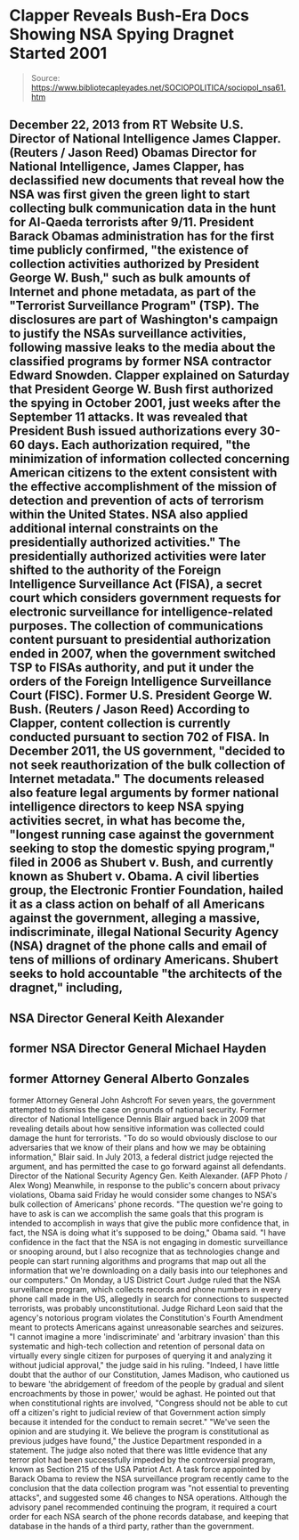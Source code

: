 # Clapper Reveals Bush-Era Docs Showing NSA Spying Dragnet Started 2001

> Source: https://www.bibliotecapleyades.net/SOCIOPOLITICA/sociopol_nsa61.htm

December 22, 2013
from
RT Website
U.S. Director of
National Intelligence James Clapper.
(Reuters / Jason Reed)
Obamas Director for National Intelligence, James Clapper, has
declassified new documents that reveal how the NSA was first given the green
light to start collecting bulk communication data in the hunt for Al-Qaeda
terrorists after 9/11.
President
Barack Obamas
administration has for the first time publicly confirmed,
"the existence of collection activities
authorized by President George W. Bush," such as bulk amounts of
Internet and phone metadata, as part of the "Terrorist Surveillance
Program" (TSP).
The disclosures are part of Washington's
campaign to justify the NSAs surveillance activities, following massive
leaks to the media about the classified programs by former NSA contractor
Edward Snowden.
Clapper explained on Saturday that President
George W. Bush first authorized the spying in October 2001,
just weeks after
the September 11 attacks.
It was revealed that President Bush issued authorizations every 30-60 days.
Each authorization required,
"the minimization of information collected
concerning American citizens to the extent consistent with the effective
accomplishment of the mission of detection and prevention of acts of
terrorism within the United States. NSA also applied additional internal
constraints on the presidentially authorized activities."
The presidentially authorized activities were
later shifted to the authority of the Foreign Intelligence Surveillance
Act (FISA),
a secret court which considers government requests for electronic
surveillance for intelligence-related purposes.
The collection of communications content
pursuant to presidential authorization ended in 2007, when the government
switched TSP to FISAs authority, and put it under the orders of the
Foreign Intelligence Surveillance Court (FISC).
Former U.S. President George
W. Bush.
(Reuters / Jason Reed)
According to Clapper, content collection is currently conducted pursuant to
section 702 of FISA.
In December 2011, the US government,
"decided to not seek reauthorization of the
bulk collection of Internet metadata."
The documents released also feature legal
arguments by former national intelligence directors to
keep NSA
spying activities secret, in what has become the,
"longest running case against the government
seeking to stop the domestic spying program," filed in 2006 as Shubert
v. Bush, and currently known as Shubert v. Obama.
A civil liberties group, the Electronic Frontier
Foundation, hailed it as a class action on behalf of all Americans against
the government, alleging a massive, indiscriminate, illegal National
Security Agency (NSA) dragnet of the phone calls and email of tens of
millions of ordinary Americans.
Shubert seeks to hold accountable "the architects of the dragnet,"
including,
-
NSA Director General Keith Alexander
-
former NSA Director General Michael
Hayden
-
former Attorney General Alberto Gonzales
-
former Attorney General John Ashcroft
For seven years, the government attempted to
dismiss the case on grounds of national security.
Former director of National Intelligence Dennis Blair argued back in
2009 that revealing details about how sensitive information was collected
could damage the hunt for terrorists.
"To do so would obviously disclose to our
adversaries that we know of their plans and how we may be obtaining
information," Blair said.
In July 2013, a federal district judge rejected
the argument, and has permitted the case to go forward against all
defendants.
Director of the National
Security Agency Gen. Keith Alexander.
(AFP Photo / Alex Wong)
Meanwhile, in response to the public's concern about privacy violations,
Obama said Friday he would consider some changes to NSA's bulk collection of
Americans' phone records.
"The question we're going to have to ask is
can we accomplish the same goals that this program is intended to
accomplish in ways that give the public more confidence that, in fact,
the NSA is doing what it's supposed to be doing," Obama said.
"I have confidence in the fact that the NSA
is not engaging in domestic surveillance or snooping around, but I also
recognize that as technologies change and people can start running
algorithms and programs that map out all the information that we're
downloading on a daily basis into our telephones and our computers."
On Monday, a US District Court Judge ruled that
the NSA surveillance program, which collects records and phone numbers in
every phone call made in the US, allegedly in search for connections to
suspected terrorists, was probably unconstitutional.
Judge Richard Leon said that the agency's
notorious program violates the Constitution's Fourth Amendment meant to
protects Americans against unreasonable searches and seizures.
"I cannot imagine a more 'indiscriminate'
and 'arbitrary invasion' than this systematic and high-tech collection
and retention of personal data on virtually every single citizen for
purposes of querying it and analyzing it without judicial approval," the
judge said in his ruling.
"Indeed, I have little doubt that the author
of our Constitution, James Madison, who cautioned us to beware 'the
abridgement of freedom of the people by gradual and silent encroachments
by those in power,' would be aghast.
He pointed out that when constitutional rights
are involved,
"Congress should not be able to cut off a
citizen's right to judicial review of that Government action simply
because it intended for the conduct to remain secret."
"We've seen the opinion and are studying it. We believe the program is
constitutional as previous judges have found," the Justice Department
responded in a statement.
The judge also noted that there was little
evidence that any terror plot had been successfully impeded by the
controversial program, known as
Section 215 of the USA Patriot Act.
A task force appointed by Barack Obama to review the NSA surveillance
program recently came to the conclusion that the data collection program was
"not essential to preventing attacks", and suggested some 46 changes to NSA
operations.
Although the advisory panel recommended continuing the program, it required
a court order for each NSA search of the phone records database, and keeping
that database in the hands of a third party, rather than the government.
